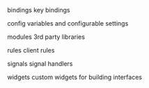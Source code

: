 bindings
key bindings

config
variables and configurable settings

modules
3rd party libraries

rules
client rules

signals
signal handlers

widgets
custom widgets for building interfaces
